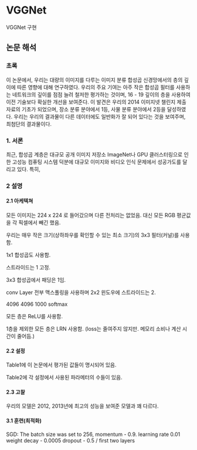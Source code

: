 # VGGNet
VGGNet 구현

## 논문 해석

### 초록

이 논문에서, 우리는 대량의 이미지를 다루는 이미지 분류 합성곱 신경망에서의 층의 깊이에 따른 영향에 대해 연구하였다. 우리의 주요 기여는 아주 작은 합성곱 필터를 사용하는 네트워크의 깊이를 점점 늘려 철저한 평가하는 것이며, 16 - 19 깊이의 층을 사용하여 이전 기술보다 확실한 개선을 보여준다. 이 발견은 우리의 2014 이미지넷 챌린지 제출 자료의 기초가 되었으며, 장소 분류 분야에서 1등, 사물 분류 분야에서 2등을 달성하였다. 우리는 우리의 결과물이 다른 데이터에도 일반화가 잘 되어 있다는 것을 보여주며, 최첨단의 결과물이다.

### 1. 서론

최근, 합성곱 계층은 대규모 공개 이미지 저장소 ImageNet나 GPU 클러스터링으로 인한 고성능 컴퓨팅 시스템 덕분에 대규모 이미지와 비디오 인식 문제에서 성공가도를 달리고 있다. 특히,

### 2 설명

#### 2.1 아케텍쳐

모든 이미지는 224 x 224 로 들어갔으며 다른 전처리는 없었음. 대신 모든 RGB 평균값을 각 픽셀에서 빼긴 했음.

우리는 매우 작은 크기(상하좌우를 확인할 수 있는 최소 크기)의 3x3 필터(커널)를 사용함.

1x1 합성곱도 사용함.

스트라이드는 1 고정.

3x3 합성곱에서 패딩은 1임.

conv Layer 전부 맥스풀링을 사용하며 2x2 윈도우에 스트라이드는 2.

4096
4096
1000
softmax

모든 층은 ReLU를 사용함.

1층을 제외한 모든 층은 LRN 사용함. (loss는 줄여주지 않지만. 메모리 소비나 계산 시간이 줄어듬.)

#### 2.2 설정

Table1에 이 논문에서 평가된 값들이 명시되어 있음.

Table2에 각 설정에서 사용된 파라메터의 수들이 있음.

#### 2.3 고찰

우리의 모델은 2012, 2013년에 최고의 성능을 보여준 모델과 꽤 다르다.

#### 3.1 훈련(최적화)

SGD: The batch size was set to 256, momentum - 0.9. learning rate 0.01
weight decay - 0.0005
dropout - 0.5 / first two layers
